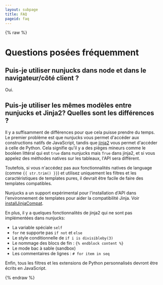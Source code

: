 ```yaml
---
layout: subpage
title: FAQ
pageid: faq
---
```

{% raw %}

# Questions posées fréquemment

## Puis-je utiliser nunjucks dans node et dans le navigateur/côté client ?

Oui.

## Puis-je utiliser les mêmes modèles entre nunjucks et Jinja2? Quelles sont les différences ?

Il y a suffisamment de différences pour que cela puisse prendre du temps.
Le premier problème est que nunjucks vous permet d'accéder aux constructions natifs de
JavaScript, tandis que [jinja2](http://jinja.pocoo.org/) vous permet d'accéder à celle de
Python. Cela signifie qu'il y a des pièges mineurs comme le booléen littéral
qui est `true` dans nunjucks mais `True` dans jinja2, et si vous appelez des
méthodes natives sur les tableaux, l'API sera différent.

Toutefois, si vous n'accédez pas aux fonctionnalités natives de language (comme `{{ str.trim() }}`)
et utilisez uniquement les filtres et les caractéristiques de templates
pures, il devrait être facile de faire des templates compatibles.

Nunjucks a un support expérimental pour l'installation d'API dans l'environnement
de templates pour aider la compatibilité Jinja. Voir
[installJinjaCompat](api.html#installjinjacompat).

En plus, il y a quelques fonctionnalités de jinja2 qui ne sont pas implémentées dans nunjucks:

* La variable spéciale `self`
* `for` ne supporte pas `if not` et `else`
* Le style conditionnelle de `if i is divisibleby(3)`
* Le nommage des blocs de fin : `{% endblock content %}`
* Le mode bac à sable (sandbox)
* Les commentaires de lignes : `# for item in seq`

Enfin, tous les filtres et les extensions de Python personnalisés devront être écrits en JavaScript.

{% endraw %}
